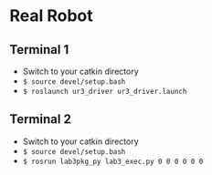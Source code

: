 # Real Robot

## Terminal 1
- Switch to your catkin directory
- `$ source devel/setup.bash`
- `$ roslaunch ur3_driver ur3_driver.launch`
 
## Terminal 2
- Switch to your catkin directory
- `$ source devel/setup.bash`
- `$ rosrun lab3pkg_py lab3_exec.py 0 0 0 0 0 0`

